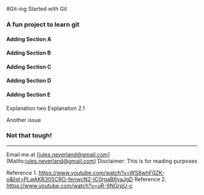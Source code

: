 #Git-ing Started with Git

### A fun project to learn git
#### Adding Section A
#### Adding Section B
#### Adding Section C
#### Adding Section D
#### Adding Section E

Explanation two
Explanation 2.1

Another issue

### Not that tough!
---

Email me at [jules.neverland@gmail.com] (Mailto:jules.neverland@gmail.com)
Disclaimer: This is for reading purposes

Reference 1. https://www.youtube.com/watch?v=WS8whF0ZK-o&list=PLwAKR305CRO-fenwcN2-IC0rgaB6vaJgD
Reference 2. https://www.youtube.com/watch?v=uR-9NGrpU-c